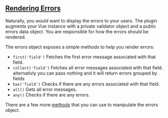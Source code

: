 ## [Rendering Errors](#render-errors)

Naturally, you would want to display the errors to your users. The plugin augments your Vue instance with a private validator object and a public errors data object. You are responsible for how the errors should be rendered.  

The errors object exposes a simple methods to help you render errors:

- `first('field')` Fetches the first error message associated with that field.
- `collect('field')` Fetches all error messages associated with that field. alternativly you can pass nothing and it will return errors grouped by fields
- `has('field')` Checks if there are any errors associated with that field.
- `all()` Gets all error messages.
- `any()` Checks if there are any errors.

There are a few more [methods](api.html#error-bag) that you can use to manipulate the errors object.